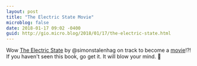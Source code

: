 ```yaml
---
layout: post
title: "The Electric State Movie"
microblog: false
date: 2018-01-17 09:02 -0400
guid: http://gio.micro.blog/2018/01/17/the-electric-state.html
---
```

Wow [The Electric State](https://www.kickstarter.com/projects/1192053011/the-electric-state-simon-stalenhags-new-narrative) by @simonstalenhag on track to become a [movie](http://deadline.com/2017/12/the-electric-state-andy-muschietti-russo-brothers-simon-stalenhag-1202227395/)!?!
If you haven't seen this book, go get it. It will blow your mind. 🤯
